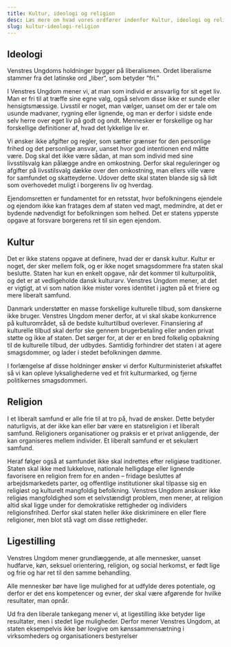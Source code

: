 ```yaml
---
title: Kultur, ideologi og religion
desc: Læs mere om hvad vores ordfører indenfor Kultur, ideologi og religion skriver
slug: kultur-ideologi-religion
---
```


## Ideologi

Venstres Ungdoms holdninger bygger på liberalismen. Ordet liberalisme stammer fra det latinske ord „liber“, som betyder “fri.”

I Venstres Ungdom mener vi, at man som individ er ansvarlig for sit eget liv. Man er fri til at træffe sine egne valg, også selvom disse ikke er sunde eller hensigtsmæssige. Livsstil er noget, man vælger, uanset om der er tale om usunde madvaner, rygning eller lignende, og man er derfor i sidste ende selv herre over eget liv på godt og ondt. Mennesker er forskellige og har forskellige definitioner af, hvad det lykkelige liv er.

Vi ønsker ikke afgifter og regler, som sætter grænser for den personlige frihed og det personlige ansvar, uanset hvor god intentionen end måtte være. Dog skal det ikke være sådan, at man som individ med sine livsstilsvalg kan pålægge andre en omkostning. Derfor skal reguleringer og afgifter på livsstilsvalg dække over den omkostning, man ellers ville være for samfundet og skatteyderne. Udover dette skal staten blande sig så lidt som overhovedet muligt i borgerens liv og hverdag.

Ejendomsretten er fundamentet for en retsstat, hvor befolkningens ejendele og ejendom ikke kan fratages dem af staten ved magt, medmindre, at det er bydende nødvendigt for befolkningen som helhed. Det er statens ypperste opgave at forsvare borgerens ret til sin egen ejendom.

## Kultur

Det er ikke statens opgave at definere, hvad der er dansk kultur. Kultur er noget, der sker mellem folk, og er ikke noget smagsdommere fra staten skal beslutte. Staten har kun en enkelt opgave, når det kommer til kulturpolitik, og det er at vedligeholde dansk kulturarv. Venstres Ungdom mener, at det er vigtigt, at vi som nation ikke mister vores identitet i jagten på et friere og mere liberalt samfund.

Danmark understøtter en masse forskellige kulturelle tilbud, som danskerne ikke bruger. Venstres Ungdom mener derfor, at vi skal skabe konkurrence på kulturområdet, så de bedste kulturtilbud overlever. Finansiering af kulturelle tilbud skal derfor ske gennem brugerbetaling eller anden privat støtte og ikke af staten. Det sørger for, at der er en bred folkelig opbakning til de kulturelle tilbud, der udbydes. Samtidig forhindrer det staten i at agere smagsdommer, og lader i stedet befolkningen dømme.

I forlængelse af disse holdninger ønsker vi derfor Kulturministeriet afskaffet så vi kan opleve lyksalighederne ved et frit kulturmarked, og fjerne politikernes smagsdommeri.

## Religion

I et liberalt samfund er alle frie til at tro på, hvad de ønsker. Dette betyder naturligvis, at der ikke kan eller bør være en statsreligion i et liberalt samfund. Religioners organisationer og praksis er et privat anliggende, der kan organiseres mellem individer. Et liberalt samfund er et sekulært samfund.

Heraf følger også at samfundet ikke skal indrettes efter religiøse traditioner. Staten skal ikke med lukkelove, nationale helligdage eller lignende favorisere en religion frem for en anden – fridage besluttes af arbejdsmarkedets parter, og offentlige institutioner skal tilpasse sig en religiøst og kulturelt mangfoldig befolkning. Venstres Ungdom anskuer ikke religiøs mangfoldighed som et selvstændigt problem, men mener, at religion altid skal ligge under for demokratiske rettigheder og individers religionsfrihed. Derfor skal staten heller ikke diskriminere en eller flere religioner, men blot stå vagt om disse rettigheder.

## Ligestilling

Venstres Ungdom mener grundlæggende, at alle mennesker, uanset hudfarve, køn, seksuel orientering, religion, og social herkomst, er født lige og frie og har ret til den samme behandling.

Alle mennesker bør have lige mulighed for at udfylde deres potentiale, og derfor er det ens kompetencer og evner, der skal være afgørende for hvilke resultater, man opnår.

Ud fra den liberale tankegang mener vi, at ligestilling ikke betyder lige resultater, men i stedet lige muligheder. Derfor mener Venstres Ungdom, at staten eksempelvis ikke bør lovgive om kønssammensætning i virksomheders og organisationers bestyrelser
